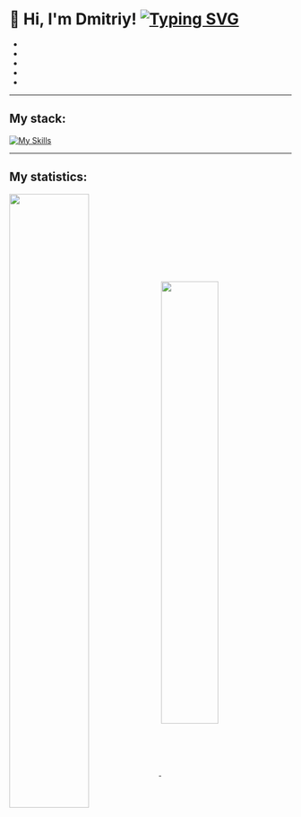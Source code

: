 # 👋 Hi, I'm Dmitriy! [![Typing SVG](https://readme-typing-svg.herokuapp.com?color=%2336BCF7&lines=I+love+coding)](https://git.io/typing-svg)
* 
*
*
*
*
___
## My stack:

[![My Skills](https://skills.thijs.gg/icons?i=html,css,js,react,nodejs,git,mongodb,jquery,webpack,vscode,figma)](https://skills.thijs.gg)
___
## My statistics:

<a href="https://github.com/anuraghazra/github-readme-stats">
  <img align="center" width="53%" src="https://github-readme-stats.vercel.app/api?username=Loner789&show_icons=true&hide=stars,contributes&theme=default" />
</a>
<a href="https://github.com/anuraghazra/github-readme-stats">
  <img align="center" width="45%" src="https://github-readme-stats.vercel.app/api/top-langs/?username=Loner789&layout=compact" />
</a>
